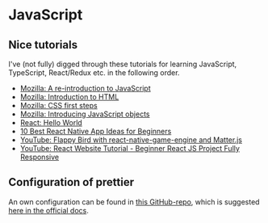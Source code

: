 # JavaScript

## Nice tutorials

I've (not fully) digged through these tutorials for learning JavaScript, TypeScript, React/Redux etc. in the following order.

- [Mozilla: A re-introduction to JavaScript][mozilla/js]
- [Mozilla: Introduction to HTML][mozilla/html]
- [Mozilla: CSS first steps][mozilla/css]
- [Mozilla: Introducing JavaScript objects][mozilla/js/objects]
- [React: Hello World][reactjs/hello-world]
- [10 Best React Native App Ideas for Beginners][instamobile/react-native/ideas]
- [YouTube: Flappy Bird with react-native-game-engine and Matter.js][youtube/Tamas-Szikszai/flappy_bird_with_react_native]
- [YouTube: React Website Tutorial - Beginner React JS Project Fully Responsive][youtube/Brian-Design/react-website-tutorial]


## Configuration of prettier

An own configuration can be found in [this GitHub-repo][github/azz/prettier-config], which is suggested [here in the official docs][prettier/configuration].


[github/azz/prettier-config]: https://github.com/azz/prettier-config
[instamobile/react-native/ideas]: https://www.instamobile.io/react-native-tutorials/react-native-app-ideas-beginners/
[mozilla/css]: https://developer.mozilla.org/en-US/docs/Learn/CSS/First_steps
[mozilla/html]: https://developer.mozilla.org/en-US/docs/Learn/HTML/Introduction_to_HTML
[mozilla/js]: https://developer.mozilla.org/en-US/docs/Web/JavaScript/A_re-introduction_to_JavaScript
[mozilla/js/objects]: https://developer.mozilla.org/en-US/docs/Learn/JavaScript/Objects
[prettier/configuration]: https://prettier.io/docs/en/configuration.html
[reactjs/hello-world]: https://reactjs.org/docs/hello-world.html
[youtube/Brian-Design/react-website-tutorial]: https://youtu.be/I2UBjN5ER4s
[youtube/Tamas-Szikszai/flappy_bird_with_react_native]: https://youtu.be/qBGnfULn8W4
